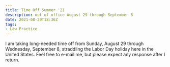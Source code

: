 ```yaml
---
title: Time Off Summer '21
description: out of office August 29 through September 8
date: 2021-08-20T18:36Z
tags:
- Law Practice
---
```


I am taking long-needed time off from Sunday, August 29 through Wednesday, September 8, straddling the Labor Day holiday here in the United States.  Feel free to e-mail me, but please expect any response after I return.
